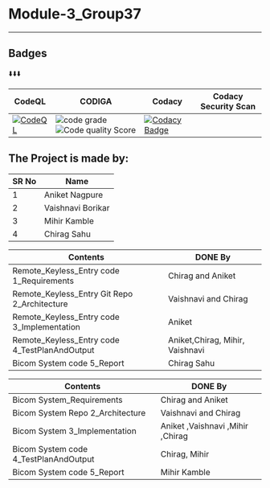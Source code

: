 # Module-3_Group37
---
## Badges
:arrow_down::arrow_down::arrow_down:

 |CodeQL| CODIGA | Codacy |Codacy Security Scan  
 | --- | --- | --- | --- |
[![CodeQL](https://github.com/Coolbuyq/Module-3_Group37/actions/workflows/CodeQL.yml/badge.svg)](https://github.com/Coolbuyq/Module-3_Group37/actions/workflows/CodeQL.yml)| ![code grade](https://api.codiga.io/project/31921/status/svg) ![Code quality Score](https://api.codiga.io/project/31921/score/svg)|[![Codacy Badge](https://app.codacy.com/project/badge/Grade/d9f4194a26eb4faab8d54875721203ba)](https://www.codacy.com/gh/Coolbuyq/Module-3_Group37/dashboard?utm_source=github.com&amp;utm_medium=referral&amp;utm_content=Coolbuyq/Module-3_Group37&amp;utm_campaign=Badge_Grade)

## The Project is made by:  
|SR No| Name |
|--|--|
| 1 | Aniket Nagpure|
| 2 | Vaishnavi Borikar|
| 3 | Mihir Kamble |
| 4 | Chirag Sahu |


| Contents | DONE By |
|---|---|
| Remote_Keyless_Entry code 1_Requirements |Chirag  and Aniket   |
| Remote_Keyless_Entry Git Repo 2_Architecture |Vaishnavi and Chirag  |
| Remote_Keyless_Entry code 3_Implementation| Aniket  |
| Remote_Keyless_Entry code 4_TestPlanAndOutput | Aniket,Chirag, Mihir, Vaishnavi |
| Bicom System code 5_Report | Chirag Sahu |


| Contents | DONE By |
|---|---|
| Bicom System_Requirements |Chirag and Aniket   |
| Bicom System Repo 2_Architecture |Vaishnavi and Chirag  |
| Bicom System 3_Implementation| Aniket ,Vaishnavi ,Mihir ,Chirag |
| Bicom System code 4_TestPlanAndOutput | Chirag, Mihir|
| Bicom System code 5_Report | Mihir Kamble |
